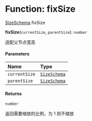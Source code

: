 # Function: fixSize

[SizeSchema](/auto-docs/utils/modules/SizeSchema.md).fixSize

**fixSize**(`currentSize`, `parentSize`): `number`

适配父节点宽高

#### Parameters

| Name | Type |
| :------ | :------ |
| `currentSize` | [`SizeSchema`](/auto-docs/utils/interfaces/SizeSchema-1.md) |
| `parentSize` | [`SizeSchema`](/auto-docs/utils/interfaces/SizeSchema-1.md) |

#### Returns

`number`

返回需要缩放的比例，为 1 则不缩放
